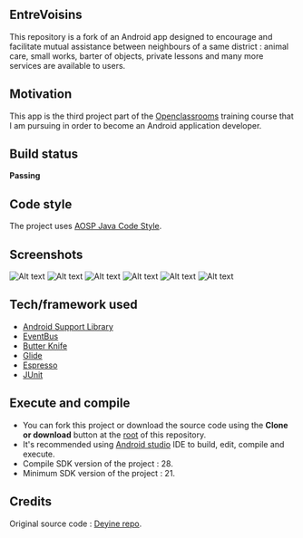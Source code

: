 ## EntreVoisins
This repository is a fork of an Android app designed to encourage and facilitate mutual assistance between neighbours of a same district : animal care, small works, barter of objects, private lessons and many more services are available to users.

## Motivation
This app is the third project part of the [Openclassrooms](https://openclassrooms.com/) training course that I am pursuing in order to become an Android application developer.

## Build status
**Passing** 

## Code style
The project uses [AOSP Java Code Style](https://source.android.com/setup/contribute/code-style#follow-field-naming-conventions).

## Screenshots
![Alt text](/app/src/main/res/mipmap-xhdpi/ic_launcher_foreground.png?raw=true "Mipmap")
![Alt text](/screenshots/Screenshot_20200518-115425_Entrevoisins.jpg?raw=true "Launcher activity")
![Alt text](/screenshots/Screenshot_20200518-115441_Entrevoisins.jpg?raw=true "Favorites tab")
![Alt text](/screenshots/Screenshot_20200518-115447_Entrevoisins.jpg?raw=true "Details activity")
![Alt text](/screenshots/Screenshot_20200518-115505_Entrevoisins.jpg?raw=true "Favorite button clicked")
![Alt text](/screenshots/Screenshot_20200518-115528_Entrevoisins.jpg?raw=true "Add new neighbour")

## Tech/framework used
- [Android Support Library](https://developer.android.com/topic/libraries/support-library/)
- [EventBus](https://github.com/greenrobot/EventBus)
- [Butter Knife](https://jakewharton.github.io/butterknife/)
- [Glide](https://github.com/bumptech/glide/)
- [Espresso](https://developer.android.com/training/testing/espresso)
- [JUnit](https://junit.org/junit5/)

## Execute and compile
- You can fork this project or download the source code using the **Clone or download** button at the [root](https://github.com/Azhot/Entrevoisins) of this repository.
- It's recommended using [Android studio](https://developer.android.com/studio/?gclid=CjwKCAjw5Ij2BRBdEiwA0Frc9WIc9mUukU990mRNkxODmkXVdyb8vuGAx6pbti46o9x6wGwhrfl3yRoCSFIQAvD_BwE&gclsrc=aw.ds) IDE to build, edit, compile and execute.
- Compile SDK version of the project : 28.
- Minimum SDK version of the project : 21.

## Credits
Original source code : [Deyine repo](https://github.com/Deyine/OpenClassrooms/tree/master/Android/Entrevoisins).
